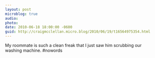 ```yaml
---
layout: post
microblog: true
audio: 
photo: 
date: 2010-06-18 18:00:00 -0600
guid: http://craigmcclellan.micro.blog/2010/06/19/t16564975354.html
---
```

My roommate is such a clean freak that I just saw him scrubbing our washing machine.  #nowords
